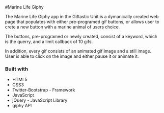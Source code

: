 #Marine Life Giphy

The Marine Life Giphy app in the Giftastic Unit is a dymanically created web page that populates with either pre-programed gif buttons,  or allows user to crete a new button with a marine animal of users choice.  

The buttons,  pre-programed or newly created, consist of a keyword, which is the querry,  and a limit callback of 10 gifs.  

In addition,   every gif consists of an animated gif image and a still image.  User is able to click on the image and either pause it or animate it.   

### Built with 
* HTML5
* CSS3
* Twitter-Bootstrap - Framework
* JavaScript
* jQuery - JavaScript Library
* giphy API
